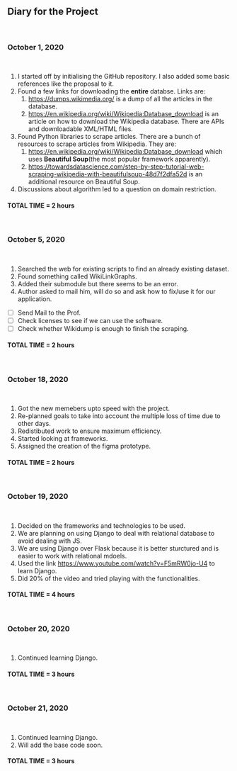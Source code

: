 ## Diary for the Project

&nbsp;

### October 1, 2020

&nbsp;

1. I started off by initialising the GitHub repository. I also added some basic references like the proposal to it.
2. Found a few links for downloading the __entire__ databse. Links are:
    1. <https://dumps.wikimedia.org/> is a dump of all the articles in the database. 
    2. <https://en.wikipedia.org/wiki/Wikipedia:Database_download> is an article on how to download the Wikipedia database. There are APIs and downloadable XML/HTML files.
3. Found Python libraries to scrape articles. There are a bunch of resources to scrape articles from Wikipedia. They are:
    1. <https://en.wikipedia.org/wiki/Wikipedia:Database_download> which uses __Beautiful Soup__(the most popular framework apparently).
    2. <https://towardsdatascience.com/step-by-step-tutorial-web-scraping-wikipedia-with-beautifulsoup-48d7f2dfa52d> is an additional resource on Beautiful Soup. 
4. Discussions about algorithm led to a question on domain restriction.

#### TOTAL TIME = 2 hours
&nbsp;

### October 5, 2020

&nbsp;

1. Searched the web for existing scripts to find an already existing dataset.
2. Found something called WikiLinkGraphs.
3. Added their submodule but there seems to be an error.
4. Author asked to mail him, will do so and ask how to fix/use it for our application. 

- [ ] Send Mail to the Prof.
- [ ] Check licenses to see if we can use the software.
- [ ] Check whether Wikidump is enough to finish the scraping. 

#### TOTAL TIME = 2 hours
&nbsp;

### October 18, 2020

&nbsp;

1. Got the new memebers upto speed with the project.
2. Re-planned goals to take into account the multiple loss of time due to other days.
3. Redistibuted work to ensure maximum efficiency.
4. Started looking at frameworks.
5. Assigned the creation of the figma prototype.

#### TOTAL TIME = 2 hours
&nbsp;

### October 19, 2020

&nbsp;

1. Decided on the frameworks and technologies to be used.
2. We are planning on using Django to deal with relational database to avoid dealing with JS.
3. We are using Django over Flask because it is better sturctured and is easier to work with relational mdoels.
4. Used the link <https://www.youtube.com/watch?v=F5mRW0jo-U4> to learn Django.
5. Did 20% of the video and tried playing with the functionalities.

#### TOTAL TIME = 4 hours
&nbsp;

### October 20, 2020

&nbsp;

1. Continued learning Django.

#### TOTAL TIME = 3 hours
&nbsp;

### October 21, 2020

&nbsp;

1. Continued learning Django.
2. Will add the base code soon.

#### TOTAL TIME = 3 hours
&nbsp;

